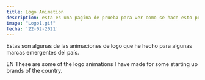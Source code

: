 ```yaml
---
title: Logo Animation
description: esta es una pagina de prueba para ver como se hace esto porque en realidad no tengo idea de como se hace, igual que en la universidad.
image: "Logo1.gif"
fecha: '22-02-2021'
---
```


Estas son algunas de las animaciones de logo que he hecho para algunas marcas emergentes del país.

EN
These are some of the logo animations I have made for some starting up brands of the country.

